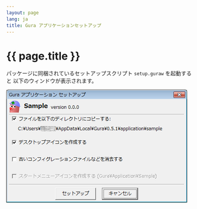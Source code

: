 ```yaml
---
layout: page
lang: ja
title: Gura アプリケーションセットアップ
---
```


# {{ page.title }}

パッケージに同梱されているセットアップスクリプト `setup.guraw` を起動すると
以下のウィンドウが表示されます。

![main](images/main.png)


